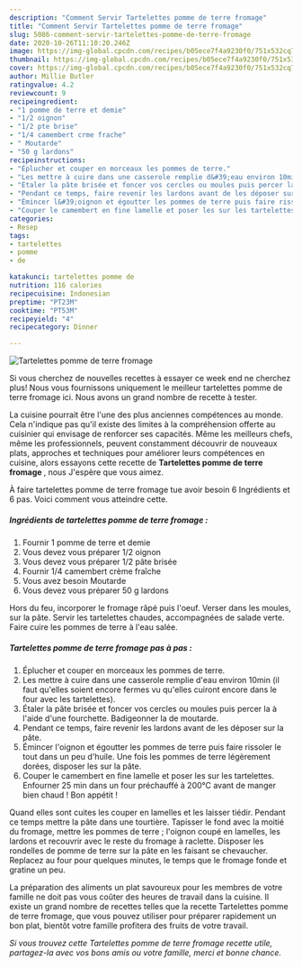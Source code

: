 ```yaml
---
description: "Comment Servir Tartelettes pomme de terre fromage"
title: "Comment Servir Tartelettes pomme de terre fromage"
slug: 5086-comment-servir-tartelettes-pomme-de-terre-fromage
date: 2020-10-26T11:10:20.246Z
image: https://img-global.cpcdn.com/recipes/b05ece7f4a9230f0/751x532cq70/tartelettes-pomme-de-terre-fromage-photo-principale-de-la-recette.jpg
thumbnail: https://img-global.cpcdn.com/recipes/b05ece7f4a9230f0/751x532cq70/tartelettes-pomme-de-terre-fromage-photo-principale-de-la-recette.jpg
cover: https://img-global.cpcdn.com/recipes/b05ece7f4a9230f0/751x532cq70/tartelettes-pomme-de-terre-fromage-photo-principale-de-la-recette.jpg
author: Millie Butler
ratingvalue: 4.2
reviewcount: 9
recipeingredient:
- "1 pomme de terre et demie"
- "1/2 oignon"
- "1/2 pte brise"
- "1/4 camembert crme frache"
- " Moutarde"
- "50 g lardons"
recipeinstructions:
- "Éplucher et couper en morceaux les pommes de terre."
- "Les mettre à cuire dans une casserole remplie d&#39;eau environ 10min (il faut qu&#39;elles soient encore fermes vu qu&#39;elles cuiront encore dans le four avec les tartelettes)."
- "Étaler la pâte brisée et foncer vos cercles ou moules puis percer la à l&#39;aide d&#39;une fourchette. Badigeonner la de moutarde."
- "Pendant ce temps, faire revenir les lardons avant de les déposer sur la pâte."
- "Émincer l&#39;oignon et égoutter les pommes de terre puis faire rissoler le tout dans un peu d&#39;huile. Une fois les pommes de terre légèrement dorées, disposer les sur la pâte."
- "Couper le camembert en fine lamelle et poser les sur les tartelettes. Enfourner 25 min dans un four préchauffé à 200°C avant de manger bien chaud ! Bon appétit !"
categories:
- Resep
tags:
- tartelettes
- pomme
- de

katakunci: tartelettes pomme de 
nutrition: 116 calories
recipecuisine: Indonesian
preptime: "PT23M"
cooktime: "PT53M"
recipeyield: "4"
recipecategory: Dinner

---
```



![Tartelettes pomme de terre fromage](https://img-global.cpcdn.com/recipes/b05ece7f4a9230f0/751x532cq70/tartelettes-pomme-de-terre-fromage-photo-principale-de-la-recette.jpg)

Si vous cherchez de nouvelles recettes à essayer ce week end ne cherchez plus! Nous vous fournissons uniquement le meilleur tartelettes pomme de terre fromage ici. Nous avons un grand nombre de recette à tester.

La cuisine pourrait être l'une des plus anciennes compétences au monde. Cela n'indique pas qu'il existe des limites à la compréhension offerte au cuisinier qui envisage de renforcer ses capacités. Même les meilleurs chefs, même les professionnels, peuvent constamment découvrir de nouveaux plats, approches et techniques pour améliorer leurs compétences en cuisine, alors essayons cette recette de <strong> Tartelettes pomme de terre fromage </strong>, nous J'espère que vous aimez.

<!--inarticleads1-->

À faire tartelettes pomme de terre fromage tue avoir besoin 6 Ingrédients et 6 pas. Voici comment vous atteindre cette.

##### Ingrédients de tartelettes pomme de terre fromage :

1. Fournir 1 pomme de terre et demie
1. Vous devez vous préparer 1/2 oignon
1. Vous devez vous préparer 1/2 pâte brisée
1. Fournir 1/4 camembert crème fraîche
1. Vous avez besoin  Moutarde
1. Vous devez vous préparer 50 g lardons


Hors du feu, incorporer le fromage râpé puis l&#39;oeuf. Verser dans les moules, sur la pâte. Servir les tartelettes chaudes, accompagnées de salade verte. Faire cuire les pommes de terre à l&#39;eau salée. 

<!--inarticleads2-->

##### Tartelettes pomme de terre fromage pas à pas :

1. Éplucher et couper en morceaux les pommes de terre.
1. Les mettre à cuire dans une casserole remplie d&#39;eau environ 10min (il faut qu&#39;elles soient encore fermes vu qu&#39;elles cuiront encore dans le four avec les tartelettes).
1. Étaler la pâte brisée et foncer vos cercles ou moules puis percer la à l&#39;aide d&#39;une fourchette. Badigeonner la de moutarde.
1. Pendant ce temps, faire revenir les lardons avant de les déposer sur la pâte.
1. Émincer l&#39;oignon et égoutter les pommes de terre puis faire rissoler le tout dans un peu d&#39;huile. Une fois les pommes de terre légèrement dorées, disposer les sur la pâte.
1. Couper le camembert en fine lamelle et poser les sur les tartelettes. Enfourner 25 min dans un four préchauffé à 200°C avant de manger bien chaud ! Bon appétit !


Quand elles sont cuites les couper en lamelles et les laisser tiédir. Pendant ce temps mettre la pâte dans une tourtière. Tapisser le fond avec la moitié du fromage, mettre les pommes de terre ; l&#39;oignon coupé en lamelles, les lardons et recouvrir avec le reste du fromage à raclette. Disposer les rondelles de pomme de terre sur la pâte en les faisant se chevaucher. Replacez au four pour quelques minutes, le temps que le fromage fonde et gratine un peu. 

<!--inarticleads1-->

<p>
La préparation des aliments un plat savoureux pour les membres de votre famille ne doit pas vous coûter des heures de travail dans la cuisine. Il existe un grand nombre de recettes telles que la recette Tartelettes pomme de terre fromage, que vous pouvez utiliser pour préparer rapidement un bon plat, bientôt votre famille profitera des fruits de votre travail.
</p>

<p>
<i>Si vous trouvez cette Tartelettes pomme de terre fromage recette utile, partagez-la avec vos bons amis ou votre famille, merci et bonne chance.</i>
</p>
